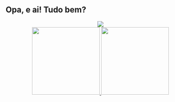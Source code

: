 ## Opa, e ai! Tudo bem?

<div align="center">
  <div>
    <a href="https://www.linkedin.com/in/seu-usuário-linkedln-aqui" target="_blank"><img src="https://img.shields.io/badge/-LinkedIn-%230077B5?style=for-the-     badge&logo=linkedin&logoColor=white" target="_blank"></a>
  </div>
  <div>
    <a href="https://github.com/viperluan">
    <img height="180em" src="https://github-readme-stats.vercel.app/api/top-langs/?username=viperluan&layout=compact&langs_count=10&theme=dracula"/>
    <img height="180em" src="https://github-readme-stats.vercel.app/api?username=viperluan&show_icons=true&theme=dracula&include_all_commits=true&count_private=true"/>
  </div>
</div>
